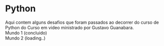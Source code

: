# Python

Aqui contem alguns desafios  que foram passados ao decorrer do curso de Python do Curso em video ministrado por Gustavo Guanabara.<br>
Mundo 1 (concluido)<br>
Mundo 2 (loading..)
